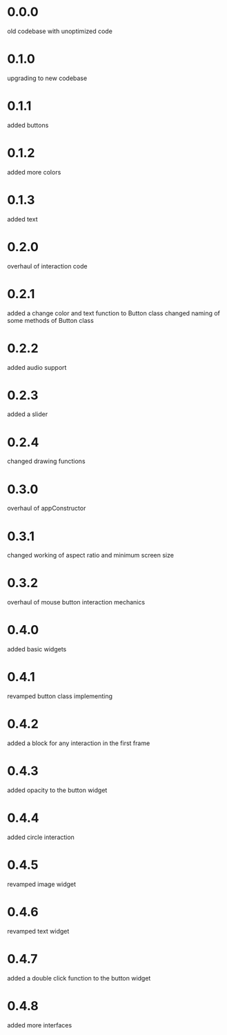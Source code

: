# 0.0.0
old codebase with unoptimized code

# 0.1.0
upgrading to new codebase

# 0.1.1
added buttons

# 0.1.2
added more colors

# 0.1.3
added text

# 0.2.0
overhaul of interaction code

# 0.2.1
added a change color and text function to Button class
changed naming of some methods of Button class

# 0.2.2
added audio support

# 0.2.3
added a slider

# 0.2.4
changed drawing functions

# 0.3.0
overhaul of appConstructor

# 0.3.1
changed working of aspect ratio and minimum screen size

# 0.3.2
overhaul of mouse button interaction mechanics

# 0.4.0
added basic widgets

# 0.4.1
revamped button class implementing 

# 0.4.2
added a block for any interaction in the first frame

# 0.4.3
added opacity to the button widget

# 0.4.4
added circle interaction

# 0.4.5
revamped image widget

# 0.4.6
revamped text widget

# 0.4.7
added a double click function to the button widget

# 0.4.8
added more interfaces